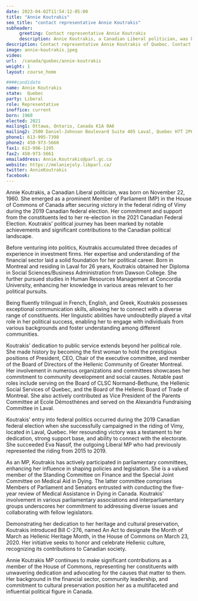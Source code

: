 ```yaml
---
date: 2023-04-02T11:54:12-05:00
title: "Annie Koutrakis"
seo_title: "contact representative Annie Koutrakis"
subheader:
     greeting: Contact representative Annie Koutrakis
     description: Annie Koutrakis, a Canadian Liberal politician, was born on November 22, 1960.
description: Contact representative Annie Koutrakis of Quebec. Contact information for Annie Koutrakis includes email address, phone number, and mailing address.
image: annie-koutrakis.jpeg
video:
url:  /canada/quebec/annie-koutrakis
weight: 1
layout: course_home

####candidate
name: Annie Koutrakis
state:	Quebec
party: Liberal
role: Representative
inoffice: current
born: 1960
elected: 2021
mailing1: Ottawa, Ontario, Canada K1A 0A6
mailing2: 2500 Daniel-Johnson Boulevard Suite 405 Laval, Quebec H7T 2P6
phone1: 613-995-7398
phone2: 450-973-5660
fax1: 613-996-1195
fax2: 450-973-5661
emailaddress: Annie.Koutrakis@parl.gc.ca
website: https://melaniejoly.libparl.ca/
twitter: AnnieKoutrakis
facebook:
---
```


Annie Koutrakis, a Canadian Liberal politician, was born on November 22, 1960. She emerged as a prominent Member of Parliament (MP) in the House of Commons of Canada after securing victory in the federal riding of Vimy during the 2019 Canadian federal election. Her commitment and support from the constituents led to her re-election in the 2021 Canadian Federal Election. Koutrakis' political journey has been marked by notable achievements and significant contributions to the Canadian political landscape.

Before venturing into politics, Koutrakis accumulated three decades of experience in investment firms. Her expertise and understanding of the financial sector laid a solid foundation for her political career. Born in Montreal and residing in Laval for 26 years, Koutrakis obtained her Diploma in Social Sciences/Business Administration from Dawson College. She further pursued studies in Human Resources Management at Concordia University, enhancing her knowledge in various areas relevant to her political pursuits.

Being fluently trilingual in French, English, and Greek, Koutrakis possesses exceptional communication skills, allowing her to connect with a diverse range of constituents. Her linguistic abilities have undoubtedly played a vital role in her political success, enabling her to engage with individuals from various backgrounds and foster understanding among different communities.

Koutrakis' dedication to public service extends beyond her political role. She made history by becoming the first woman to hold the prestigious positions of President, CEO, Chair of the executive committee, and member of the Board of Directors of the Hellenic Community of Greater Montreal. Her involvement in numerous organizations and committees showcases her commitment to community development and social causes. Notable past roles include serving on the Board of CLSC Normand-Bethune, the Hellenic Social Services of Quebec, and the Board of the Hellenic Board of Trade of Montreal. She also actively contributed as Vice President of the Parents Committee at Ecole Démosthènes and served on the Alexandria Fundraising Committee in Laval.

Koutrakis' entry into federal politics occurred during the 2019 Canadian federal election when she successfully campaigned in the riding of Vimy, located in Laval, Quebec. Her resounding victory was a testament to her dedication, strong support base, and ability to connect with the electorate. She succeeded Eva Nassif, the outgoing Liberal MP who had previously represented the riding from 2015 to 2019.

As an MP, Koutrakis has actively participated in parliamentary committees, enhancing her influence in shaping policies and legislation. She is a valued member of the Standing Committee on Finance and the Special Joint Committee on Medical Aid in Dying. The latter committee comprises Members of Parliament and Senators entrusted with conducting the five-year review of Medical Assistance in Dying in Canada. Koutrakis' involvement in various parliamentary associations and interparliamentary groups underscores her commitment to addressing diverse issues and collaborating with fellow legislators.

Demonstrating her dedication to her heritage and cultural preservation, Koutrakis introduced Bill C-276, named An Act to designate the Month of March as Hellenic Heritage Month, in the House of Commons on March 23, 2020. Her initiative seeks to honor and celebrate Hellenic culture, recognizing its contributions to Canadian society.

Annie Koutrakis MP continues to make significant contributions as a member of the House of Commons, representing her constituents with unwavering dedication and advocating for the causes that matter to them. Her background in the financial sector, community leadership, and commitment to cultural preservation position her as a multifaceted and influential political figure in Canada.
